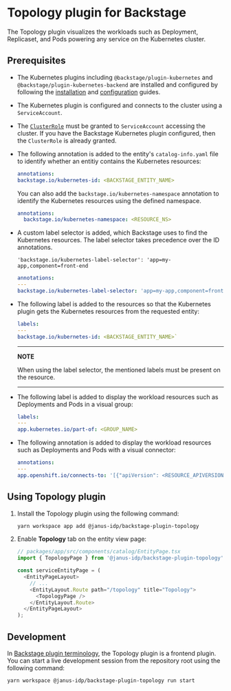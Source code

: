 # Topology plugin for Backstage

The Topology plugin visualizes the workloads such as Deployment, Replicaset, and Pods powering any service on the Kubernetes cluster.

## Prerequisites

- The Kubernetes plugins including `@backstage/plugin-kubernetes` and `@backstage/plugin-kubernetes-backend` are installed and configured by following the [installation](https://backstage.io/docs/features/kubernetes/installation) and [configuration](https://backstage.io/docs/features/kubernetes/configuration) guides.
- The Kubernetes plugin is configured and connects to the cluster using a `ServiceAccount`.
- The [`ClusterRole`](https://backstage.io/docs/features/kubernetes/configuration#role-based-access-control) must be granted to `ServiceAccount` accessing the cluster. If you have the Backstage Kubernetes plugin configured, then the `ClusterRole` is already granted.
- The following annotation is added to the entity's `catalog-info.yaml` file to identify whether an entitiy contains the Kubernetes resources:
  ```yaml
  annotations:
  backstage.io/kubernetes-id: <BACKSTAGE_ENTITY_NAME>
  ```
  You can also add the `backstage.io/kubernetes-namespace` annotation to identify the Kubernetes resources using the defined namespace.
  ```yaml
  annotations:
    backstage.io/kubernetes-namespace: <RESOURCE_NS>
  ```
- A custom label selector is added, which Backstage uses to find the Kubernetes resources. The label selector takes precedence over the ID annotations.

  `'backstage.io/kubernetes-label-selector': 'app=my-app,component=front-end`

  ```yaml
  annotations:
  ---
  backstage.io/kubernetes-label-selector: 'app=my-app,component=front-end'
  ```

- The following label is added to the resources so that the Kubernetes plugin gets the Kubernetes resources from the requested entity:

  ```yaml
  labels:
  ---
  backstage.io/kubernetes-id: <BACKSTAGE_ENTITY_NAME>`
  ```

  ***

  **NOTE**

  When using the label selector, the mentioned labels must be present on the resource.

  ***

- The following label is added to display the workload resources such as Deployments and Pods in a visual group:
  ```yaml
  labels:
  ---
  app.kubernetes.io/part-of: <GROUP_NAME>
  ```
- The following annotation is added to display the workload resources such as Deployments and Pods with a visual connector:
  ```yaml
  annotations:
  ---
  app.openshift.io/connects-to: '[{"apiVersion": <RESOURCE_APIVERSION>,"kind": <RESOURCE_KIND>,"name": <RESOURCE_NAME>}]'
  ```

## Using Topology plugin

1. Install the Topology plugin using the following command:

   ```bash
   yarn workspace app add @janus-idp/backstage-plugin-topology
   ```

2. Enable **Topology** tab on the entity view page:

   ```ts
   // packages/app/src/components/catalog/EntityPage.tsx
   import { TopologyPage } from '@janus-idp/backstage-plugin-topology';

   const serviceEntityPage = (
     <EntityPageLayout>
       // ...
       <EntityLayout.Route path="/topology" title="Topology">
         <TopologyPage />
       </EntityLayout.Route>
     </EntityPageLayout>
   );
   ```

## Development

In [Backstage plugin terminology](https://backstage.io/docs/local-dev/cli-build-system#package-roles), the Topology plugin is a frontend plugin. You can start a live development session from the repository root using the following command:

```
yarn workspace @janus-idp/backstage-plugin-topology run start
```
